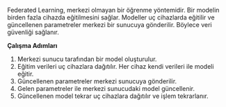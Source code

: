 Federated Learning, merkezi olmayan bir öğrenme yöntemidir. Bir modelin birden fazla cihazda eğitilmesini sağlar. Modeller uç cihazlarda eğitilir ve güncellenen parametreler merkezi bir sunucuya gönderilir. Böylece veri güvenliği sağlanır.

**Çalışma Adımları**
1. Merkezi sunucu tarafından bir model oluşturulur.
2. Eğitim verileri uç cihazlara dağıtılır. Her cihaz kendi verileri ile modeli eğitir.
3. Güncellenen parametreler merkezi sunucuya gönderilir.
4. Gelen parametreler ile merkezi sunucudaki model güncellenir.
5. Güncellenen model tekrar uç cihazlara dağıtılır ve işlem tekrarlanır. 